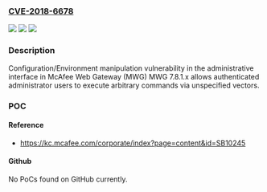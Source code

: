 ### [CVE-2018-6678](https://cve.mitre.org/cgi-bin/cvename.cgi?name=CVE-2018-6678)
![](https://img.shields.io/static/v1?label=Product&message=McAfee%20Web%20Gateway%20(MWG)&color=blue)
![](https://img.shields.io/static/v1?label=Version&message=7.8.17.8.1%20&color=brighgreen)
![](https://img.shields.io/static/v1?label=Vulnerability&message=Configuration%20manipulation%20vulnerability&color=brighgreen)

### Description

Configuration/Environment manipulation vulnerability in the administrative interface in McAfee Web Gateway (MWG) MWG 7.8.1.x allows authenticated administrator users to execute arbitrary commands via unspecified vectors.

### POC

#### Reference
- https://kc.mcafee.com/corporate/index?page=content&id=SB10245

#### Github
No PoCs found on GitHub currently.


